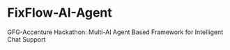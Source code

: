 # FixFlow-AI-Agent
GFG-Accenture Hackathon: Multi-AI Agent Based Framework for Intelligent Chat Support
